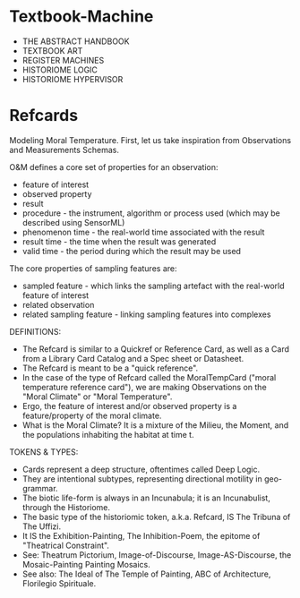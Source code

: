 Textbook-Machine
================
* THE ABSTRACT HANDBOOK
* TEXTBOOK ART
* REGISTER MACHINES
* HISTORIOME LOGIC
* HISTORIOME HYPERVISOR

Refcards
========
Modeling Moral Temperature. First, let us take inspiration from Observations and Measurements Schemas.

O&M defines a core set of properties for an observation:
* feature of interest
* observed property
* result
* procedure - the instrument, algorithm or process used (which may be described using SensorML)
* phenomenon time - the real-world time associated with the result
* result time - the time when the result was generated
* valid time - the period during which the result may be used

The core properties of sampling features are:
* sampled feature - which links the sampling artefact with the real-world feature of interest
* related observation
* related sampling feature - linking sampling features into complexes

DEFINITIONS:
* The Refcard is similar to a Quickref or Reference Card, as well as a Card from a Library Card Catalog and a Spec sheet or Datasheet.
* The Refcard is meant to be a "quick reference".
* In the case of the type of Refcard called the MoralTempCard ("moral temperature reference card"), we are making Observations on the "Moral Climate" or "Moral Temperature".
* Ergo, the feature of interest and/or observed property is a feature/property of the moral climate.
* What is the Moral Climate? It is a mixture of the Milieu, the Moment, and the populations inhabiting the habitat at time t.

TOKENS & TYPES:
* Cards represent a deep structure, oftentimes called Deep Logic.
* They are intentional subtypes, representing directional motility in geo-grammar.
* The biotic life-form is always in an Incunabula; it is an Incunabulist, through the Historiome.
* The basic type of the historiomic token, a.k.a. Refcard, IS The Tribuna of The Uffizi.
* It IS the Exhibition-Painting, The Inhibition-Poem, the epitome of "Theatrical Constraint".
* See: Theatrum Pictorium, Image-of-Discourse, Image-AS-Discourse, the Mosaic-Painting Painting Mosaics.
* See also: The Ideal of The Temple of Painting, ABC of Architecture, Florilegio Spirituale.
